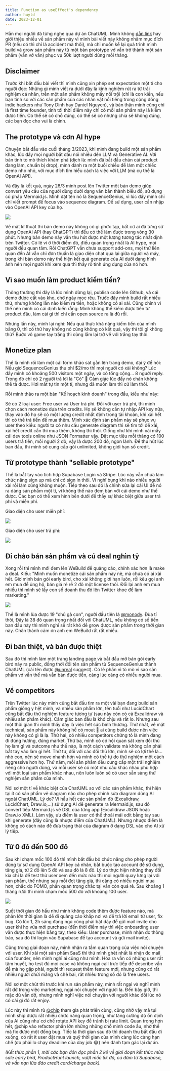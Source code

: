```yaml
---
title: Function as useEffect's dependency
author: huytd
date: 2023-12-01
---
```


Hẳn mọi người đã từng nghe qua dự án ChatUML. Mình không [dẫn link](https://chatuml.com) hay giới thiệu nhiều về sản phẩm này vì mình bài viết này không nhằm mục đích PR (nếu có thì chỉ là accident mà thôi), mà chỉ muốn kể lại quá trình mình build và grow sản phẩm này từ một bản prototype vớ vẩn trở thành một sản phẩm (vẫn vớ vẩn) phục vụ 50k lượt người dùng mỗi tháng.

## Disclaimer

Trước khi bắt đầu bài viết thì mình cũng xin phép set expectation một tí cho người đọc: Những gì mình viết ra dưới đây là kinh nghiệm rút ra từ trải nghiệm cá nhân, trên một sản phẩm không mấy nổi trội (chỉ là con kiến, nếu bạn tính so với các sản phẩm của các nhân vật nổi tiếng trong cộng đồng indie hackers như Tony Dinh hay Daniel Nguyen), và bản thân mình cũng chỉ là first time founder, tính tới thời điểm này chỉ có mỗi sản phẩm này là kiếm được tiền. Có thể sẽ có chỗ đúng, có thể sẽ có nhưng chia sẻ không đúng, các bạn đọc cho vui là chính.

## The prototype và cơn AI hype

Chuyện bắt đầu vào cuối tháng 3/2023, khi mình đang build một sản phẩm khác, lúc đấy mọi người bắt đầu nói nhiều đến LLM và Generative AI. Với bản tính tò mò thích khám phá (dịch là: mình đã bắt đầu chán cái product đang làm, chuẩn bị drop), mình dành ra một buổi chiều để làm một chiếc demo nho nhỏ, với mục đích tìm hiểu cách là việc với LLM (mà cụ thể là OpenAI API).

Và đây là kết quả, ngày 26/3 mình post lên Twitter một bản demo giúp convert yêu cầu của người dùng dưới dạng văn bản thành biểu đồ, sử dụng cú pháp Mermaid.js. Mình đặt tên nó là SequenceGenius, vì lúc đấy mình chỉ chỉ viết prompt để focus vào sequence diagram. Để sử dụng, user cần nhập vào OpenAI API key của họ.

![](https://notes.huy.rocks/posts/img/chatuml-prototype.png)

Về mặt kĩ thuật thì bản demo này không có gì phức tạp, bất cứ ai đã từng sử dụng OpenAI API (hay ChatGPT) thì đều có thể làm được trong vòng 30 phút. Nhưng bản demo này vẫn thu hút được một lượng tương tác nhất định trên Twitter. Có lẽ vì ở thời điểm đó, điều quan trọng nhất là AI hype, mọi người đều quan tâm. Rồi ChatGPT vẫn chưa support add-ons, mọi thứ liên quan đến AI vẫn chỉ đơn thuần là giao diện chat qua lại giữa người và máy, trong khi bản demo này thể hiện kết quả generate của AI dưới dạng hình ảnh nên mọi người khi xem qua thì thấy rõ tính ứng dụng của nó hơn.

## Vì sao muốn làm product kiếm tiền?

Thông thường thì đây là lúc mình dừng lại, publish code lên Github, và cái demo được cất vào kho, chờ ngày mọc rêu. Trước đây mình build rất nhiều thứ, nhưng không lần nào kiếm ra tiền, hoặc không có ai xài. Cũng chính vì thế nên mình có cái định kiến rằng: Mình không thể kiếm được tiền từ product đâu, làm cái gì thì chỉ cần open source ra là đủ rồi.

Nhưng lần này, mình lại nghĩ: Nếu quả thực khả năng kiếm tiền của mình bằng 0, thì có thử hay không nó cũng không có kết quả, vậy thì tội gì không thử? Bước vô game tay trắng thì cùng lắm lại trở về với trắng tay thôi.

## Monetize plan

Thế là mình rồi làm một cái form khảo sát gắn lên trang demo, đại ý để hỏi: Nếu giờ SequenceGenius thu phí $2/mo thì mọi người có xài không? Lúc đấy mình có khoảng 500 visitors một ngày, và có tổng cộng... 8 người reply. Trong đó chỉ có 2 người trả lời là "Có" 🤣 Cảm giác lúc đấy nó chán không thể tả được. Hơi mất tự tin một tí, nhưng đã muốn làm thì cứ làm thôi.

Rồi mình thảo ra một bản "Kế hoạch kinh doanh" trong đầu, kiểu như này:

Sẽ có 2 loại user: Free user và User trả phí. Đối với user trả phí, thì mình chọn cách monetize dựa trên credits. Họ sẽ không cần tự nhập API key nữa, thay vào đó họ sẽ có một lượng credit nhất định trong tài khoản, khi xài hết thì có thể trả tiền để mua thêm. Mình xác định sản phẩm này sẽ phục vụ user theo kiểu: người ta có nhu cầu generate diagram thì sẽ tìm tới để xài, xài hết credit cần thì mua thêm, không thì thôi. Giống như khi mình xài mấy cái dev tools online như JSON Formatter vậy. Đặt mục tiêu mỗi tháng có 100 users trả tiền, mỗi người 2 đô, vậy là được 200 đô, ngon lành. Để thu hút lúc ban đầu, thì mình sẽ cung cấp gói unlimited, không giới hạn số credit.

## Từ prototype thành "sellable prototype"

Thế là bắt tay vào tích hợp Supabase Login và Stripe. Lúc này vẫn chưa làm chức năng sign up mà chỉ có sign in thôi. Vì nghĩ bụng khi nào nhiều người xài rồi làm cũng không muộn. Tiếp theo sau đó là chỉnh sửa lại cái UI để nó ra dáng sản phẩm một tí, vì không thể nào đem bán với cái demo như thế được. Các bạn có thể xem hình bên dưới để thấy sự khác biệt giữa user trả phí và miễn phí.

Giao diện cho user miễn phí:

![](https://notes.huy.rocks/posts/img/chatuml-free-user-ui.png)

Giao diện cho user trả phí:

![](https://notes.huy.rocks/posts/img/chatuml-paid-user-ui.png)

## Đi chào bán sản phẩm và cú deal nghìn tỷ

Xong rồi thì mình mới đem lên WeBuild để quảng cáo, chính xác hơn là make a deal. Kiểu: "Mình muốn monetize cái sản phẩm này nè, mà chưa có ai xài hết. Giờ mình bán gói early bird, cho xài không giới hạn luôn, rồi kêu gọi anh em mua để ủng hộ, bán giá rẻ rề 2 đô một license thôi. Đổi lại anh em mua nhiều thì mình sẽ lấy con số doanh thu đó lên Twitter khoe để làm marketing."


![](https://notes.huy.rocks/posts/img/chatuml-first-payment.png)

Thế là mình lùa được 19 "chú gà con", người đầu tiên là [@monody](https://github.com/monodyle/). Đùa tí thôi, Đây là 38 đô quan trọng nhất đối với ChatUML, nếu không có số tiền ban đầu này thì mình nghĩ sẽ rất khó để grow được sản phẩm trong thời gian này. Chân thành cảm ơn anh em WeBuild rất rất nhiều.

## Đi bán thiệt, và bán được thiệt

Sau đó thì mình làm một trang landing page và bắt đầu mở bán gói early bird này ra public, đồng thời đổi tên sản phẩm từ SequenceGenius thành ChatUML (cái tên được [@unreal](https://github.com/unrealhoang) suggest). Có lẽ phần vì tò mò vì sao sản phẩm vớ vẩn thế mà vẫn bán được tiền, càng lúc càng có nhiều người mua.

## Về competitors

Trên Twitter lúc này mình cũng bắt đầu tìm ra một vài bạn đang build sản phẩm giống y hệt mình, và nhiều sản phẩm lớn, tên tuổi như LucidChart cũng bắt đầu thử nghiệm feature tương tự (sau này còn có cả Excalidraw và nhiều sản phẩm khác). Cảm giác ban đầu là khó chịu và rất lo. Nhưng sau một thời gian thì mình thấy đây là việc hết sức bình thường. Thứ nhất, về mặt technical, sản phẩm này không hề có moat 🥲 ai cũng build được nên việc này không có gì là lạ. Thứ hai, có nhiều competitors chứng tỏ là mình đang đi đúng hướng, đúng market. Thứ ba, mình có cơ hội quan sát xem đối thủ họ làm gì và outcome như thế nào, là một cách validate mà không cần phải bắt tay vào làm gì hết. Thứ tư, đối với các đối thủ lớn, mình sẽ có lợi thế là... nhỏ con, nên sẽ move nhanh hơn và mình có thể tự do thử nghiệm một cách aggressive hơn họ. Thứ năm, mỗi sản phẩm đều cung cấp một trải nghiệm riêng cho người dùng, và mỗi user sẽ có một nhu cầu khác nhau phù hợp với một loại sản phẩm khác nhau, nên luôn luôn sẽ có user sẵn sàng thử nghiệm sản phẩm của mình.

Nói sơ một tí về khác biệt của ChatUML so với các sản phẩm khác, thì hiện tại ít có sản phẩm vẽ diagram nào cho phép chỉnh sửa diagram dùng AI ngoài ChatUML. Lý do? Vì hầu hết các sản phẩm đó (Excalidraw, LucidChart, Draw.io,...) sử dụng AI để generate ra Mermaid.js, sau đó convert tiếp Mermaid.js về DSL của từng app (Excalidraw JSON hoặc Draw.io XML). Làm vậy, ưu điểm là user có thể thoải mái edit bằng tay sau khi generate (đây cũng là nhược điểm của ChatUML). Nhưng nhược điểm là không có cách nào để đưa trạng thái của diagram ở dạng DSL vào cho AI xử lý tiếp.

## Từ 0 đô đến 500 đô

Sau khi chạm mốc 100 đô thì mình bắt đầu bỏ chức năng cho phép người dùng tự sử dụng OpenAI API key cá nhân, bắt buộc tạo account để sử dụng, tăng giá, từ 2 đô lên 5 đô và sau đó là 8 đô. Lý do thực hiện những thay đổi kia chỉ là để test thử user xem đến mức nào thì mọi người quay lưng lại với sản phẩm, thế nhưng sau mỗi đợt tăng giá, thì càng có nhiều người mua hơn, chắc do FOMO, phần quan trọng chắc tại vẫn còn quá rẻ. Sau khoảng 1 tháng rưỡi thì mình chạm mốc 500 đô với khoảng 100 user.

![](https://notes.huy.rocks/posts/img/chatuml-500.png)

Suốt thời gian đó hầu như mình không code thêm được feature nào, mà phần lớn thời gian là để đi quảng cáo khắp nơi và để trả lời email từ user, fix bug. Có lúc 1, 2h sáng đang ngủ cũng phải bật dậy để gửi mail invite cho user khi họ vừa mới purchase (đến thời điểm này thì việc onboarding user vẫn được thực hiện bằng tay, theo kiểu: User purchase, mình nhận đc thông báo, sau đó thì login vào Supabase để tạo account và gửi mail invite).

Cũng trong giai đoạn này, mình nhận ra tầm quan trọng của việc nói chuyện với user. Khi xài một sản phẩm SaaS thì thứ mình ghét nhất là nhận đc mail của founder, nên mình nghĩ ai cũng như mình. Hóa ra vẫn có những user rất tâm huyết, họ test đủ mọi case và không ngại call trực tiếp để describe vấn đề mà họ gặp phải, người thì request thêm feature mới, nhưng cũng có rất nhiều người chửi mắng và chê bai, rất nhiều trong số đó là free users.

Nói sơ một chút thì trước khi run sản phẩm này, mình rất ngại và nghĩ mình rất dở trong việc marketing, ngại nói chuyện với người lạ. Đến bây giờ, thì mặc dù vẫn dở, nhưng mình nghĩ việc nói chuyện với người khác đôi lúc nó có cái gì đó rất enjoy.

Lúc này thì mình rủ [@chip](https://github.com/lqt93) tham gia phát triển cùng, cũng nhờ vậy mà tụi mình ship được rất nhiều chức năng quan trọng, như tăng cường độ ổn định của AI cũng như cơ chế rotate API key để tránh bị rate limit. Quan trọng hơn hết, @chip vào refactor phần lớn những những chỗ mình code ẩu, nhờ thế mà fix được một đống bug. Tiếc là thời gian sau đó thì doanh thu bắt đầu đi xuống, có rất ít user đặt mua và quỹ thời gian của mình càng lúc càng hạn chế (do phải lo chạy deadline của day job 😂) nên đành tạm gác lại dự án.

_(Kết thúc phần 1, mời các bạn đón đọc phần 2 kể về giai đoạn kết thúc mùa sale early bird, ProductHunt launch, vượt mốc 5k đô, cú đâm từ Supabase, và vấn nạn lừa đảo credit card/charge back)._
